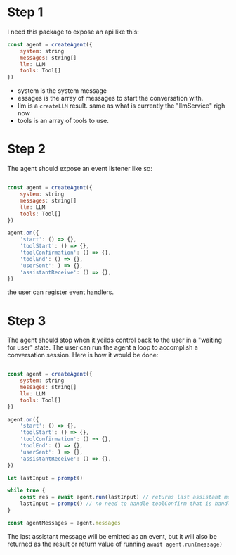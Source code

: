 # Step 1
I need this package to expose an api like this:


```mjs
const agent = createAgent({
    system: string
    messages: string[]
    llm: LLM
    tools: Tool[]
})

```

- system is the system message
- essages is the array of messages to start the conversation with.
- llm is a `createLLM` result. same as what is currently the "llmService" righ now
- tools is an array of tools to use.


# Step 2

The agent should expose an event listener like so:

```mjs

const agent = createAgent({
    system: string
    messages: string[]
    llm: LLM
    tools: Tool[]
})

agent.on({
    'start': () => {},
    'toolStart': () => {},
    'toolConfirmation': () => {},
    'toolEnd': () => {},
    'userSent': ) => {},
    'assistantReceive': () => {},
})
```

the user can register event handlers.


# Step 3

The agent should stop when it yeilds control back to the user in a "waiting for user" state. The user can run the agent a loop to accomplish a conversation session. Here is how it would be done:

```mjs

const agent = createAgent({
    system: string
    messages: string[]
    llm: LLM
    tools: Tool[]
})

agent.on({
    'start': () => {},
    'toolStart': () => {},
    'toolConfirmation': () => {},
    'toolEnd': () => {},
    'userSent': ) => {},
    'assistantReceive': () => {},
})

let lastInput = prompt()

while true {
    const res = await agent.run(lastInput) // returns last assistant message, its also in message state
    lastInput = prompt() // no need to handle toolConfirm that is handled on task.on
} 

const agentMessages = agent.messages
```

The last assistant message will be emitted as an event, but it will also be returned as the result or return value of running `await agent.run(message)`